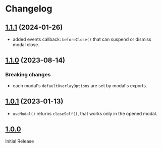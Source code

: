 # Changelog

## [1.1.1](https://github.com/react-leaf/modal/tree/1.1.1) (2024-01-26)

- added events callback: `beforeClose()` that can suspend or dismiss modal close.

## [1.1.0](https://github.com/react-leaf/modal/tree/1.1.0) (2023-08-14)

### Breaking changes

- each modal's `defaultOverlayOptions` are set by modal's exports.

## [1.0.1](https://github.com/react-leaf/modal/tree/1.0.1) (2023-01-13)

- `useModal()` returns `closeSelf()`, that works only in the opened modal.

## [1.0.0](https://github.com/react-leaf/modal/tree/1.0.0)

Initial Release
